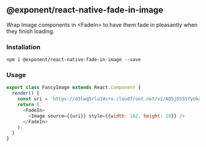 ## @exponent/react-native-fade-in-image

Wrap Image components in &lt;FadeIn&gt; to have them fade in pleasantly when they finish loading.

### Installation

```
npm i @exponent/react-native-fade-in-image --save
```

### Usage

```javascript
export class FancyImage extends React.Component {
  render() {
    const uri = 'https://d3lwq5rlu14cro.cloudfront.net/v1/AQ5jDS5SYyUkapWWEviV.png';
    return (
      <FadeIn>
        <Image source={{uri}} style={{width: 162, height: 28}} />
      </FadeIn>
    );
  }
}
```
